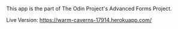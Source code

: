 This app is the part of The Odin Project's Advanced Forms Project.

Live Version: https://warm-caverns-17914.herokuapp.com/

